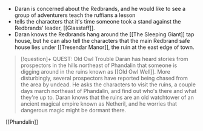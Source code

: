 - Daran is concerned about the Redbrands, and he would like to see a group of adventurers teach the ruffians a lesson
- tells the characters that it's time someone took a stand against the Redbrands' leader, [[Glasstaff]].
- Daran knows the Redbrands hang around the [[The Sleeping Giant]] tap house, but he can also tell the characters that the main Redbrand safe house lies under [[Tresendar Manor]], the ruin at the east edge of town.

> [!question]+ QUEST: Old Owl Trouble
> Daran has heard stories from prospectors in the hills northeast of Phandalin that someone is digging around in the ruins known as [[Old Owl Well]]. More disturbingly, several prospectors have reported being chased from the area by undead. He asks the characters to visit the ruins, a couple days march northeast of Phandalin, and find out who's there and what they're up to. Daran knows that the ruins are an old watchtower of an ancient magical empire known as Netheril, and he worries that dangerous magic might be dormant there.

[[Phandalin]]
